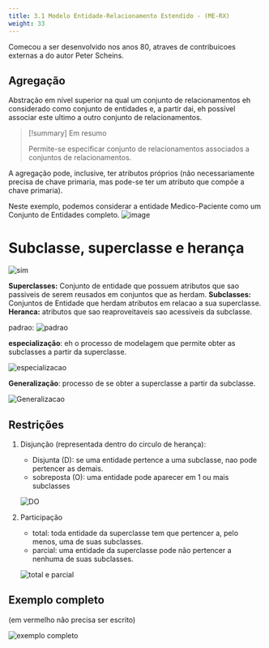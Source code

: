 ```yaml
---
title: 3.1 Modelo Entidade-Relacionamento Estendido - (ME-RX)
weight: 33
---
```


Comecou a ser desenvolvido nos anos 80, atraves de contribuicoes externas a do autor Peter Scheins.

## Agregação
Abstração em nível superior na qual um conjunto de relacionamentos eh considerado como conjunto de entidades e, a partir dai, eh possível associar este ultimo a outro conjunto de relacionamentos.

> [!summary] Em resumo
>
> Permite-se especificar conjunto de relacionamentos associados a conjuntos de relacionamentos.


A agregação pode, inclusive, ter atributos próprios (não necessariamente precisa de chave primaria, mas pode-se ter um atributo que compõe a chave primaria).

Neste exemplo, podemos considerar a entidade Medico-Paciente como um Conjunto de Entidades completo.
![image](images/Cs/1743531342_grim.png)

# Subclasse, superclasse e herança

![sim](images/Cs/1743533794_grim.png)

__Superclasses:__ Conjunto de entidade que possuem atributos que sao passiveis de serem reusados em conjuntos que as herdam.
__Subclasses:__ Conjuntos de Entidade que herdam atributos em relacao a sua superclasse.
__Heranca:__ atributos que sao reaproveitaveis sao acessiveis da subclasse.

padrao:
![padrao](images/Cs/1743534007_grim.png)

__especialização__: eh o processo de modelagem que permite obter as subclasses a partir da superclasse.

![especializacao](images/Cs/1743534266_grim.png)


__Generalização__: processo de se obter a superclasse a partir da subclasse.

![Generalizacao](images/Cs/1743534478_grim.png)

## Restrições
1. Disjunção (representada dentro do circulo de herança):
	- Disjunta (D): se uma entidade pertence a uma subclasse, nao pode pertencer as demais.
	- sobreposta (O): uma entidade pode aparecer em 1 ou mais subclasses

    ![DO](images/Cs/1743534706_grim.png)

2. Participação
	- total: toda entidade da superclasse tem que pertencer a, pelo menos, uma de suas subclasses.
	- parcial:  uma entidade da superclasse pode não pertencer a nenhuma de suas subclasses.

    ![total e parcial](images/Cs/1743535162_grim.png)

## Exemplo completo
(em vermelho não precisa ser escrito)

![exemplo completo](images/Cs/1743536045_grim.png)
